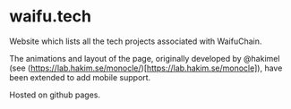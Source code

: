 # waifu.tech
Website which lists all the tech projects associated with WaifuChain.

The animations and layout of the page, originally developed by @hakimel (see (https://lab.hakim.se/monocle/)[https://lab.hakim.se/monocle]), have been extended to add mobile support.

Hosted on github pages.
